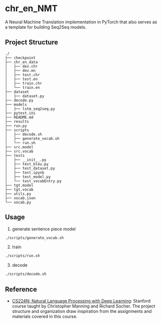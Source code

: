 # chr_en_NMT

A Neural Machine Translation implementation in PyTorch that also serves as a template for building Seq2Seq models.

## Project Structure

```
./
├── checkpoint
├── chr_en_data
│   ├── dev.chr
│   ├── dev.en
│   ├── test.chr
│   ├── test.en
│   ├── train.chr
│   └── train.en
├── dataset
│   ├── dataset.py
├── decode.py
├── models
│   ├── lstm_seq2seq.py
├── pytest.ini
├── README.md
├── results
├── run.py
├── scripts
│   ├── decode.sh
│   ├── generate_vocab.sh
│   └── run.sh
├── src.model
├── src.vocab
├── tests
│   ├── __init__.py
│   ├── test_bleu.py
│   ├── test_dataset.py
│   ├── test.ipynb
│   ├── test_model.py
│   └── test_vocabEntry.py
├── tgt.model
├── tgt.vocab
├── utils.py
├── vocab.json
└── vocab.py
```

## Usage

1. generate sentence piece model

```sh
./scripts/generate_vocab.sh
```

2. train

```sh
./scripts/run.sh
```

3. decode

```sh
./scripts/decode.sh
```

## Reference

- [CS224N: Natural Language Processing with Deep Learning](http://web.stanford.edu/class/cs224n/): Stanford course taught by Christopher Manning and Richard Socher. The project structure and organization draw inspiration from the assignments and materials covered in this course.
